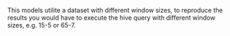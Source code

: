 This models utilite a dataset with different window sizes, to reproduce the results you would have to execute the hive query with different window sizes, e.g. 15-5 or 65-7.